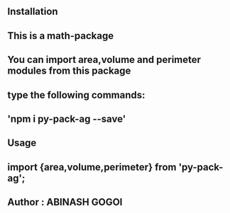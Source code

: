 ## Installation

## This is a math-package

## You can import area,volume and perimeter modules from this package

## type the following commands:

## 'npm i py-pack-ag --save'

## Usage

## import {area,volume,perimeter} from 'py-pack-ag';

## Author : ABINASH GOGOI




